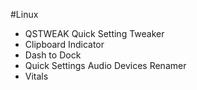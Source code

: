 #Linux 

- QSTWEAK Quick Setting Tweaker
- Clipboard Indicator
- Dash to Dock
- Quick Settings Audio Devices Renamer
- Vitals